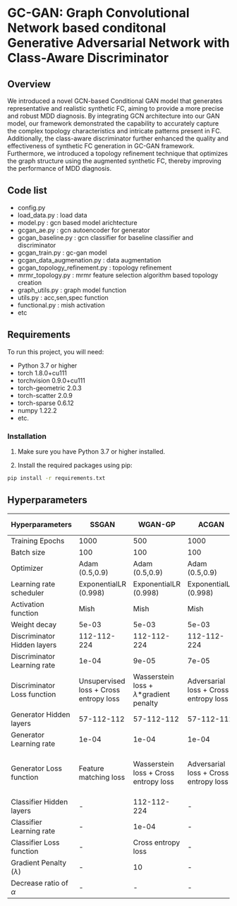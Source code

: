 
# GC-GAN: Graph Convolutional Network based conditonal Generative Adversarial Network with Class-Aware Discriminator

## Overview
We introduced a novel GCN-based Conditional GAN model that generates representative and realistic synthetic FC, aiming to provide a more precise and robust MDD diagnosis. 
By integrating GCN architecture into our GAN model, our framework demonstrated the capability to accurately capture the complex topology characteristics and intricate patterns present in FC. 
Additionally, the class-aware discriminator further enhanced the quality and effectiveness of synthetic FC generation in GC-GAN framework.
Furthermore, we introduced a topology refinement technique that optimizes the graph structure using the augmented synthetic FC, thereby improving the performance of MDD diagnosis.

## Code list

- config.py
- load_data.py : load data
- model.py : gcn based model arichtecture
- gcgan_ae.py : gcn autoencoder for generator
- gcgan_baseline.py : gcn classifier for baseline classifier and discriminator
- gcgan_train.py : gc-gan model
- gcgan_data_augmenation.py : data augmentation
- gcgan_topology_refinement.py : topology refinement
- mrmr_topology.py : mrmr feature selection algorithm based topology creation
- graph_utils.py : graph model function
- utils.py : acc,sen,spec function
- functional.py : mish activation
- etc 

## Requirements

To run this project, you will need:

- Python 3.7 or higher
- torch 1.8.0+cu111
- torchvision 0.9.0+cu111
- torch-geometric 2.0.3
- torch-scatter 2.0.9
- torch-sparse 0.6.12
- numpy 1.22.2
- etc.

### Installation

1. Make sure you have Python 3.7 or higher installed.

2. Install the required packages using pip:

```bash
pip install -r requirements.txt
```

## Hyperparameters
| Hyperparameters         | SSGAN               | WGAN-GP             | ACGAN               | GC-GAN(ours)        |
|------------------------|---------------------|---------------------|---------------------|---------------------|
| Training Epochs        | 1000                | 500                 | 1000                | 1000                |
| Batch size             | 100                 | 100                 | 100                 | 100                 |
| Optimizer              | Adam (0.5,0.9)       | Adam (0.5,0.9)       | Adam (0.5,0.9)       | Adam (0.5,0.9)       |
| Learning rate scheduler| ExponentialLR (0.998)| ExponentialLR (0.998)| ExponentialLR (0.998)| ExponentialLR (0.998)|
| Activation function    | Mish                | Mish                | Mish                | Mish                |
| Weight decay           | 5e-03               | 5e-03               | 5e-03               | 5e-03               |
| Discriminator Hidden layers | 112-112-224   | 112-112-224         | 112-112-224         | 112-112-224         |
| Discriminator Learning rate | 1e-04         | 9e-05               | 7e-05               | 9e-05               |
| Discriminator Loss function  | Unsupervised loss + Cross entropy loss | Wasserstein loss + $\lambda$*gradient penalty | Adversarial loss + Cross entropy loss | Cross entropy loss |
| Generator Hidden layers | 57-112-112       | 57-112-112           | 57-112-112           | 57-112-112           |
| Generator Learning rate | 1e-04           | 1e-04               | 1e-04               | 1e-04               |
| Generator Loss function | Feature matching loss | Wasserstein loss + Cross entropy loss | Adversarial loss + Cross entropy loss | Cross entropy loss + $\alpha$*Mean squared error loss |
| Classifier Hidden layers| -                 | 112-112-224         | -                   | -                   |
| Classifier Learning rate| -                 | 1e-04               | -                   | -                   |
| Classifier Loss function| -                 | Cross entropy loss  | -                   | -                   |
| Gradient Penalty ($\lambda$) | -          | 10                  | -                   | -                   |
| Decrease ratio of $\alpha$  | -             | -                   | -                   | 0.995               |

